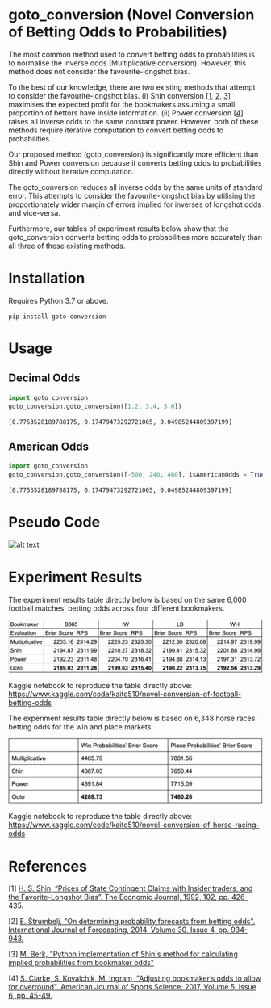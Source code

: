 # goto_conversion (Novel Conversion of Betting Odds to Probabilities)

The most common method used to convert betting odds to probabilities is to normalise the inverse odds (Multiplicative conversion). However, this method does not consider the favourite-longshot bias. 

To the best of our knowledge, there are two existing methods that attempt to consider the favourite-longshot bias. (i) Shin conversion [[1](#1), [2](#2), [3](#3)] maximises the expected profit for the bookmakers assuming a small proportion of bettors have inside information. (ii) Power conversion [[4](#4)] raises all inverse odds to the same constant power. However, both of these methods require iterative computation to convert betting odds to probabilities.

Our proposed method (goto_conversion) is significantly more efficient than Shin and Power conversion because it converts betting odds to probabilities directly without iterative computation.

The goto_conversion reduces all inverse odds by the same units of standard error. This attempts to consider the favourite-longshot bias by utilising the proportionately wider margin of errors implied for inverses of longshot odds and vice-versa.

Furthermore, our tables of experiment results below show that the goto_conversion converts betting odds to probabilities more accurately than all three of these existing methods.

# Installation

Requires Python 3.7 or above.

```
pip install goto-conversion
```

# Usage

## Decimal Odds

```python
import goto_conversion
goto_conversion.goto_conversion([1.2, 3.4, 5.6])
```

```
[0.7753528189788175, 0.17479473292721065, 0.04985244809397199]
```

## American Odds

```python
import goto_conversion
goto_conversion.goto_conversion([-500, 240, 460], isAmericanOdds = True)
```

```
[0.7753528189788175, 0.17479473292721065, 0.04985244809397199]
```

# Pseudo Code

![alt text]()

# Experiment Results

The experiment results table directly below is based on the same 6,000 football matches' betting odds across four different bookmakers.

![alt text](https://github.com/gotoConversion/goto_conversion/blob/main/FballExperiment.png?raw=true)

Kaggle notebook to reproduce the table directly above: https://www.kaggle.com/code/kaito510/novel-conversion-of-football-betting-odds

The experiment results table directly below is based on 6,348 horse races' betting odds for the win and place markets.

![alt text](https://github.com/gotoConversion/goto_conversion/blob/main/RacingExperiment.png?raw=true)

Kaggle notebook to reproduce the table directly above: https://www.kaggle.com/code/kaito510/novel-conversion-of-horse-racing-odds

# References

<a id="1">[1]</a> 
[H. S. Shin, “Prices of State Contingent Claims with Insider
traders, and the Favorite-Longshot Bias”. The Economic
Journal, 1992, 102, pp. 426-435.](https://doi.org/10.2307/2234526)

<a id="2">[2]</a>
[E. Štrumbelj, "On determining probability forecasts from betting odds".
International Journal of Forecasting, 2014, Volume 30, Issue 4,
pp. 934-943.](https://doi.org/10.1016/j.ijforecast.2014.02.008)

<a id="3">[3]</a>
[M. Berk, "Python implementation of Shin's method for calculating implied probabilities from bookmaker odds"](https://github.com/mberk/shin)

<a id="4">[4]</a>
[S. Clarke, S. Kovalchik, M. Ingram, "Adjusting bookmaker’s odds to allow for
overround". American Journal of Sports Science, 2017, Volume 5, Issue 6,
pp. 45-49.](https://doi.org/10.11648/j.ajss.20170506.12)
